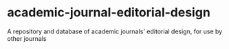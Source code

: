 # academic-journal-editorial-design
A repository and database of academic journals' editorial design, for use by other journals

